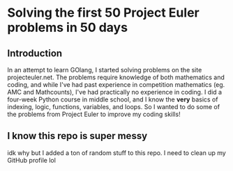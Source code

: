 # Solving the first 50 Project Euler problems in 50 days

## Introduction

In an attempt to learn GOlang, I started solving problems on the site projecteuler.net. The problems require knowledge of both mathematics and coding, and while I've had past experience in competition mathematics (eg. AMC and Mathcounts), I've had practically no experience in coding. I did a four-week Python course in middle school, and I know the **very** basics of indexing, logic, functions, variables, and loops. So I wanted to do some of the problems from Project Euler to improve my coding skills!

## I know this repo is super messy

idk why but I added a ton of random stuff to this repo. I need to clean up my GitHub profile lol
